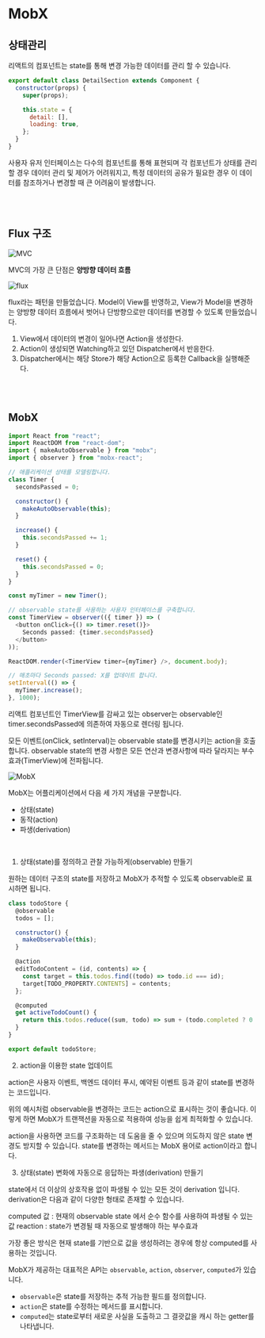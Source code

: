 # MobX

## 상태관리

리액트의 컴포넌트는 state를 통해 변경 가능한 데이터를 관리 할 수 있습니다.

```js
export default class DetailSection extends Component {
  constructor(props) {
    super(props);

    this.state = {
      detail: [],
      loading: true,
    };
  }
}
```

사용자 유저 인터페이스는 다수의 컴포넌트를 통해 표현되며 각 컴포넌트가 상태를 관리할 경우 데이터 관리 및 제어가 어려워지고, 특정 데이터의 공유가 필요한 경우 이 데이터를 참조하거나 변경할 때 큰 어려움이 발생합니다.

<br>
<br>

## Flux 구조

![MVC](https://img1.daumcdn.net/thumb/R1280x0/?scode=mtistory2&fname=https%3A%2F%2Fblog.kakaocdn.net%2Fdn%2FALrHe%2FbtqBTMSuHfN%2FZlW9i9ET34e90APgCRChk1%2Fimg.png)

MVC의 가장 큰 단점은 **양방향 데이터 흐름**

![flux](https://kkak10.gitbooks.io/flux/content/tumblr_inline_nq6jb2i3Z21skvdct_540.png)

flux라는 패턴을 만들었습니다. Model이 View를 반영하고, View가 Model을 변경하는 양방향 데이터 흐름에서 벗어나 단방향으로만 데이터를 변경할 수 있도록 만들었습니다.

1. View에서 데이터의 변경이 일어나면 Action을 생성한다.
2. Action이 생성되면 Watching하고 있던 Dispatcher에서 반응한다.
3. Dispatcher에서는 해당 Store가 해당 Action으로 등록한 Callback을 실행해준다.

<br>
<br>

## MobX

```js
import React from "react";
import ReactDOM from "react-dom";
import { makeAutoObservable } from "mobx";
import { observer } from "mobx-react";

// 애플리케이션 상태를 모델링합니다.
class Timer {
  secondsPassed = 0;

  constructor() {
    makeAutoObservable(this);
  }

  increase() {
    this.secondsPassed += 1;
  }

  reset() {
    this.secondsPassed = 0;
  }
}

const myTimer = new Timer();

// observable state를 사용하는 사용자 인터페이스를 구축합니다.
const TimerView = observer(({ timer }) => (
  <button onClick={() => timer.reset()}>
    Seconds passed: {timer.secondsPassed}
  </button>
));

ReactDOM.render(<TimerView timer={myTimer} />, document.body);

// 매초마다 Seconds passed: X를 업데이트 합니다.
setInterval(() => {
  myTimer.increase();
}, 1000);
```

리액트 컴포넌트인 TimerView를 감싸고 있는 observer는 observable인 timer.secondsPassed에 의존하여 자동으로 렌더링 됩니다.

모든 이벤트(onClick, setInterval)는 observable state를 변경시키는 action을 호출합니다. observable state의 변경 사항은 모든 연산과 변경사항에 따라 달라지는 부수 효과(TimerView)에 전파됩니다.

![MobX](https://mobx.js.org/assets/flow2.png)

MobX는 어플리케이션에서 다음 세 가지 개념을 구분합니다.

- 상태(state)
- 동작(action)
- 파생(derivation)

<br>

1. 상태(state)를 정의하고 관찰 가능하게(observable) 만들기

원하는 데이터 구조의 state를 저장하고 MobX가 추적할 수 있도록 observable로 표시하면 됩니다.

```js
class todoStore {
  @observable
  todos = [];

  constructor() {
    makeObservable(this);
  }

  @action
  editTodoContent = (id, contents) => {
    const target = this.todos.find((todo) => todo.id === id);
    target[TODO_PROPERTY.CONTENTS] = contents;
  };

  @computed
  get activeTodoCount() {
    return this.todos.reduce((sum, todo) => sum + (todo.completed ? 0 : 1), 0);
  }
}

export default todoStore;
```

2. action을 이용한 state 업데이트

action은 사용자 이벤트, 백엔드 데이터 푸시, 예약된 이벤트 등과 같이 state를 변경하는 코드입니다.

위의 예시처럼 observable을 변경하는 코드는 action으로 표시하는 것이 좋습니다. 이렇게 하면 MobX가 트랜잭션을 자동으로 적용하여 성능을 쉽게 최적화할 수 있습니다.

action을 사용하면 코드를 구조화하는 데 도움을 줄 수 있으며 의도하지 않은 state 변경도 방지할 수 있습니다. state를 변경하는 메서드는 MobX 용어로 action이라고 합니다.

3. 상태(state) 변화에 자동으로 응답하는 파생(derivation) 만들기

state에서 더 이상의 상호작용 없이 파생될 수 있는 모든 것이 derivation 입니다. derivation은 다음과 같이 다양한 형태로 존재할 수 있습니다.

computed 값 : 현재의 observable state 에서 순수 함수를 사용하여 파생될 수 있는 값
reaction : state가 변경될 때 자동으로 발생해야 하는 부수효과

가장 좋은 방식은 현재 state를 기반으로 값을 생성하려는 경우에 항상 computed를 사용하는 것입니다.

MobX가 제공하는 대표적은 API는 `observable`, `action`, `observer`, `computed`가 있습니다.

- `observable`은 state를 저장하는 추적 가능한 필드를 정의합니다.
- `action`은 state를 수정하는 메서드를 표시합니다.
- `computed`는 state로부터 새로운 사실을 도출하고 그 결괏값을 캐시 하는 getter를 나타냅니다.
